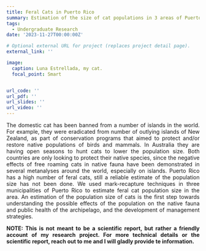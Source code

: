 ```yaml
---
title: Feral Cats in Puerto Rico 
summary: Estimation of the size of cat populations in 3 areas of Puerto Rico.
tags:
  - Undergraduate Research
date: '2023-11-27T00:00:00Z'

# Optional external URL for project (replaces project detail page).
external_link: ''

image:
  caption: Luna Estrellada, my cat.
  focal_point: Smart


url_code: ''
url_pdf: ''
url_slides: ''
url_video: ''
---
```


<p style='text-align: justify;'> The domestic cat has been banned from a number of islands in the world. For example, they were eradicated from number of outlying islands of New Zealand, as part of conservation programs that aimed to protect and/or restore native populations of birds and mammals. In Australia they are having open seasons to hunt cats to lower the population size. Both countries are only looking to protect their native species, since the negative effects of free roaming cats in native fauna have been demonstrated in several metanalyses around the world, especially on islands. Puerto Rico has a high number of feral cats, still a reliable estimate of the population size has not been done. We used mark-recapture techniques in three municipalities of Puerto Rico to estimate feral cat population size in the area. An estimation of the population size of cats is the first step towards understanding the possible effects of the population on the native fauna and public health of the archipelago, and the development of management strategies.
<p style='text-align: justify;'><strong> NOTE: This is not meant to be a scientific report, but rather a friendly account of my research project. For more technical details or the scientific report, reach out to me and I will gladly provide te information. </strong>
</p>